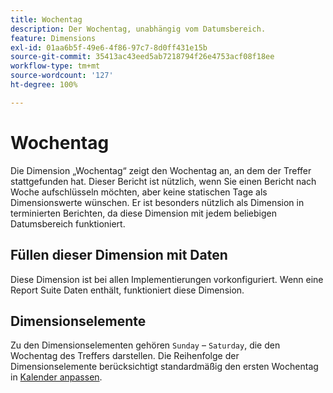 ```yaml
---
title: Wochentag
description: Der Wochentag, unabhängig vom Datumsbereich.
feature: Dimensions
exl-id: 01aa6b5f-49e6-4f86-97c7-8d0ff431e15b
source-git-commit: 35413ac43eed5ab7218794f26e4753acf08f18ee
workflow-type: tm+mt
source-wordcount: '127'
ht-degree: 100%

---
```


# Wochentag

Die Dimension „Wochentag“ zeigt den Wochentag an, an dem der Treffer stattgefunden hat. Dieser Bericht ist nützlich, wenn Sie einen Bericht nach Woche aufschlüsseln möchten, aber keine statischen Tage als Dimensionswerte wünschen. Er ist besonders nützlich als Dimension in terminierten Berichten, da diese Dimension mit jedem beliebigen Datumsbereich funktioniert.

## Füllen dieser Dimension mit Daten

Diese Dimension ist bei allen Implementierungen vorkonfiguriert. Wenn eine Report Suite Daten enthält, funktioniert diese Dimension.

## Dimensionselemente

Zu den Dimensionselementen gehören `Sunday` – `Saturday`, die den Wochentag des Treffers darstellen. Die Reihenfolge der Dimensionselemente berücksichtigt standardmäßig den ersten Wochentag in [Kalender anpassen](/help/admin/admin/custom-calendar.md).
